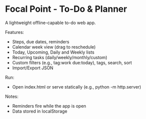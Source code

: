 # Focal Point - To-Do & Planner

A lightweight offline-capable to-do web app.

Features:
- Steps, due dates, reminders
- Calendar week view (drag to reschedule)
- Today, Upcoming, Daily and Weekly lists
- Recurring tasks (daily/weekly/monthly/custom)
- Custom filters (e.g., tag:work due:today), tags, search, sort
- Import/Export JSON

Run:
- Open index.html or serve statically (e.g., python -m http.server)

Notes:
- Reminders fire while the app is open
- Data stored in localStorage
